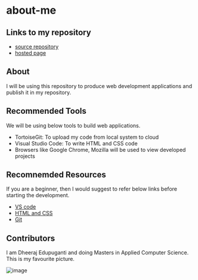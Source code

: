# about-me

## Links to my repository
- [source repository](https://github.com/Dheeraj0327/about-me) 
- [hosted page]()

## About

I will be using this repository to produce web development applications and publish it in my repository.

## Recommended Tools

We will be using below tools to build web applications.

- TortoiseGit: To upload my code from local system to cloud
- Visual Studio Code: To write HTML and CSS code
- Browsers like  Google Chrome, Mozilla will be used to view developed projects

## Recomnemded Resources

If you are a beginner, then I would suggest to refer below links before starting the development.

- [VS code](https://johnpapa.net/learning-visual-studio-code/)
- [HTML and CSS](https://www.w3schools.com/html/)
- [Git](https://try.github.io/)


## Contributors

I am Dheeraj Edupuganti and doing Masters in Applied Computer Science. This is my favourite picture.

![image](https://github.com/Dheeraj0327/about-me/blob/master/FB_IMG_1567197302952.jpeg?raw=true)

